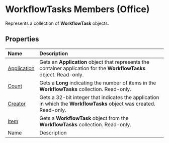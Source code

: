 
# WorkflowTasks Members (Office)
Represents a collection of  **WorkflowTask** objects.

## Properties



|**Name**|**Description**|
|:-----|:-----|
| [Application](65ecee81-f689-a72e-6b77-91142dcbfe18.md)|Gets an  **Application** object that represents the container application for the **WorkflowTasks** object. Read-only.|
| [Count](0c1dafe0-d89e-d7b4-1461-5c78db47cae9.md)|Gets a  **Long** indicating the number of items in the **WorkflowTasks** collection. Read-only.|
| [Creator](9554018d-322d-dc5d-787a-c0b0e9f9da44.md)|Gets a 32-bit integer that indicates the application in which the  **WorkflowTasks** object was created. Read-only.|
| [Item](f47adb68-5cfb-c3d0-e887-5a6d587a51b3.md)|Gets a  **WorkflowTask** object from the **WorkflowTasks** collection. Read-only.|
|Name|Description|
